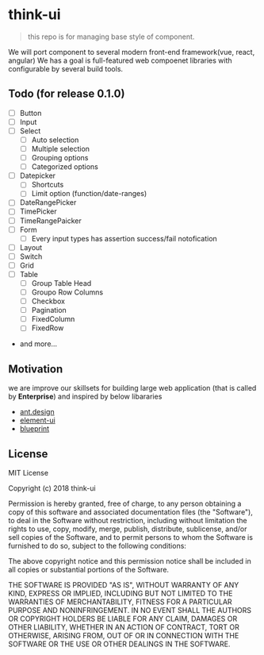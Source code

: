 # think-ui
> this repo is for managing base style of component.

We will port component to several modern front-end framework(vue, react, angular)
We has a goal is full-featured web compoenet libraries with configurable by several build tools.

## Todo (for release 0.1.0)

- [ ] Button
- [ ] Input
- [ ] Select
  - [ ] Auto selection
  - [ ] Multiple selection
  - [ ] Grouping options
  - [ ] Categorized options
- [ ] Datepicker
  - [ ] Shortcuts
  - [ ] Limit option (function/date-ranges)
- [ ] DateRangePicker
- [ ] TimePicker
- [ ] TimeRangePaicker
- [ ] Form
  - [ ] Every input types has assertion success/fail notofication
- [ ] Layout
- [ ] Switch
- [ ] Grid
- [ ] Table
  - [ ] Group Table Head
  - [ ] Groupo Row Columns
  - [ ] Checkbox
  - [ ] Pagination
  - [ ] FixedColumn
  - [ ] FixedRow
- and more...

## Motivation

we are improve our skillsets for building large web application (that is called by **Enterprise**)
and inspired by below libararies

- [ant.design](https://github.com/ant-design/ant-design)
- [element-ui](https://github.com/ElemeFE/element)
- [blueprint](https://github.com/palantir/blueprint)

## License
MIT License

Copyright (c) 2018 think-ui

Permission is hereby granted, free of charge, to any person obtaining a copy
of this software and associated documentation files (the "Software"), to deal
in the Software without restriction, including without limitation the rights
to use, copy, modify, merge, publish, distribute, sublicense, and/or sell
copies of the Software, and to permit persons to whom the Software is
furnished to do so, subject to the following conditions:

The above copyright notice and this permission notice shall be included in all
copies or substantial portions of the Software.

THE SOFTWARE IS PROVIDED "AS IS", WITHOUT WARRANTY OF ANY KIND, EXPRESS OR
IMPLIED, INCLUDING BUT NOT LIMITED TO THE WARRANTIES OF MERCHANTABILITY,
FITNESS FOR A PARTICULAR PURPOSE AND NONINFRINGEMENT. IN NO EVENT SHALL THE
AUTHORS OR COPYRIGHT HOLDERS BE LIABLE FOR ANY CLAIM, DAMAGES OR OTHER
LIABILITY, WHETHER IN AN ACTION OF CONTRACT, TORT OR OTHERWISE, ARISING FROM,
OUT OF OR IN CONNECTION WITH THE SOFTWARE OR THE USE OR OTHER DEALINGS IN THE
SOFTWARE.
